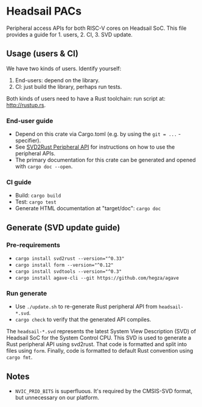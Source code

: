 # Headsail PACs

Peripheral access APIs for both RISC-V cores on Headsail SoC. This file provides a guide for 1.
users, 2. CI, 3. SVD update.

## Usage (users & CI)

We have two kinds of users. Identify yourself:

1. End-users: depend on the library.
2. CI: just build the library, perhaps run tests.

Both kinds of users need to have a Rust toolchain: run script at: <http://rustup.rs>.

### End-user guide

- Depend on this crate via Cargo.toml (e.g. by using the `git = ...` -specifier).
- See [SVD2Rust Peripheral API](https://docs.rs/svd2rust/*/svd2rust/index.html#peripheral-api)
for instructions on how to use the peripheral APIs.
- The primary documentation for this crate can be generated and opened with `cargo doc --open`.

### CI guide

- Build: `cargo build`
- Test: `cargo test`
- Generate HTML documentation at "target/doc": `cargo doc`

## Generate (SVD update guide)

### Pre-requirements

- `cargo install svd2rust --version="^0.33"`
- `cargo install form --version="^0.12"`
- `cargo install svdtools --version="^0.3"`
- `cargo install agave-cli --git https://github.com/hegza/agave`

### Run generate

- Use `./update.sh` to re-generate Rust peripheral API from `headsail-*.svd`.
- `cargo check` to verify that the generated API compiles.

The `headsail-*.svd` represents the latest System View Description (SVD) of Headsail SoC for
the System Control CPU. This SVD is used to generate a Rust peripheral API using svd2rust. That code
is formatted and split into files using `form`. Finally, code is formatted to default Rust
convention using `cargo fmt`.

## Notes

- `NVIC_PRIO_BITS` is superfluous. It's required by the CMSIS-SVD format, but unnecessary on our platform.
